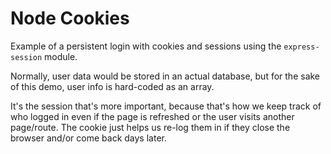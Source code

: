 # Node Cookies

Example of a persistent login with cookies and sessions using the `express-session` module.

Normally, user data would be stored in an actual database, but for the sake of this demo, user info is hard-coded as an array.

It's the session that's more important, because that's how we keep track of who logged in even if the page is refreshed or the user visits another page/route. The cookie just helps us re-log them in if they close the browser and/or come back days later.
